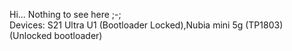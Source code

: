 Hi...
Nothing to see here ;-;<br />
Devices: S21 Ultra U1 (Bootloader Locked),Nubia mini 5g (TP1803) (Unlocked bootloader)
